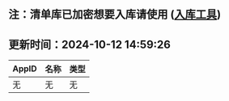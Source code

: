 ## 注：清单库已加密想要入库请使用 ([入库工具](https://github.com/BlankTMing/ManifestAutoUpdate/releases))

## 更新时间：2024-10-12 14:59:26
| AppID | 名称 | 类型  |
| :-------------------- | :----------------------------- | :----------- |
| 无 | 无 | 无 |
